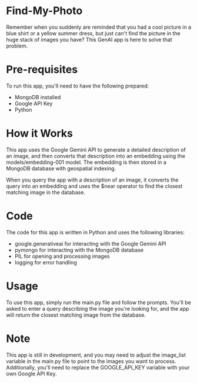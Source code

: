 # Find-My-Photo
Remember when you suddenly are reminded that you had a cool picture in a blue shirt or a yellow summer dress, but just can't find the picture in the huge stack of images you have? This GenAI app is here to solve that problem.

# Pre-requisites
To run this app, you'll need to have the following prepared:
- MongoDB installed
- Google API Key
- Python
  
# How it Works
This app uses the Google Gemini API to generate a detailed description of an image, and then converts that description into an embedding using the models/embedding-001 model. The embedding is then stored in a MongoDB database with geospatial indexing.

When you query the app with a description of an image, it converts the query into an embedding and uses the $near operator to find the closest matching image in the database.

# Code
The code for this app is written in Python and uses the following libraries:
- google.generativeai for interacting with the Google Gemini API
- pymongo for interacting with the MongoDB database
- PIL for opening and processing images
- logging for error handling

# Usage
To use this app, simply run the main.py file and follow the prompts. You'll be asked to enter a query describing the image you're looking for, and the app will return the closest matching image from the database.

# Note
This app is still in development, and you may need to adjust the image_list variable in the main.py file to point to the images you want to process. Additionally, you'll need to replace the GOOGLE_API_KEY variable with your own Google API Key.
